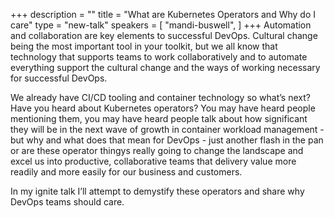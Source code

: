 +++
description = ""
title = "What are Kubernetes Operators and Why do I care"
type = "new-talk"
speakers = [
        "mandi-buswell",
]
+++
Automation and collaboration are key elements to successful DevOps. Cultural change being the most important tool in your toolkit, but we all know that technology that supports teams to work collaboratively and to automate everything support the cultural change and the ways of working necessary for successful DevOps.

We already have CI/CD tooling and container technology so what’s next? Have you heard about Kubernetes operators? You may have heard people mentioning them, you may have heard people talk about how significant they will be in the next wave of growth in container workload management - but why and what does that mean for DevOps - just another flash in the pan or are these operator thingys really going to change the landscape and excel us into productive, collaborative teams that delivery value more readily and more easily for our business and customers.

In my ignite talk I’ll attempt to demystify these operators and share why DevOps teams should care.